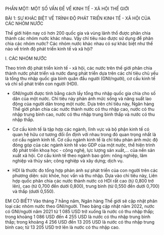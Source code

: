 PHẦN MỘT: MỘT SỐ VẤN ĐỀ VỀ KINH TẾ - XÃ HỘI THẾ GIỚI

BÀI 1: SỰ KHÁC BIỆT VỀ TRÌNH ĐỘ PHÁT TRIỂN KINH TẾ - XÃ HỘI CỦA CÁC NHÓM NƯỚC

Thế giới hiện nay có hơn 200 quốc gia và vùng lãnh thổ được phân chia thành các nhóm nước khác nhau. Vậy chỉ tiêu nào được sử dụng để phân chia các nhóm nước? Các nhóm nước khác nhau có sự khác biệt như thế nào về trình độ phát triển kinh tế và xã hội?

I. CÁC NHÓM NƯỚC

Theo trình độ phát triển kinh tế - xã hội, các nước trên thế giới phân chia thành nước phát triển và nước đang phát triển dựa trên các chỉ tiêu chủ yếu là tổng thu nhập quốc gia bình quân đầu người (GNI/người), cơ cấu kinh tế và chỉ số phát triển con người (HDI).

- GNI/người được tính bằng cách lấy tổng thu nhập quốc gia chia cho số dân của một nước. Chỉ tiêu này phản ánh mức sống và năng suất lao động của người dân trong một nước. Dựa trên chỉ tiêu này, Ngân hàng Thế giới phân chia các nước thành nước có thu nhập cao, nước có thu nhập trung bình cao, nước có thu nhập trung bình thấp và nước có thu nhập thấp.

- Cơ cấu kinh tế là tập hợp các ngành, lĩnh vực và bộ phận kinh tế có quan hệ hữu cơ tương đối ổn định với nhau trong đó quan trọng nhất là cơ cấu ngành kinh tế. Cơ cấu ngành kinh tế là chỉ tiêu phản ánh mức độ đóng góp của các ngành kinh tế vào GDP của một nước, thể hiện trình độ phát triển khoa học - công nghệ, lực lượng sản xuất,... của nền sản xuất xã hội. Cơ cấu kinh tế theo ngành bao gồm: nông nghiệp, lâm nghiệp và thủy sản; công nghiệp và xây dựng; dịch vụ.

- HDI là thước đo tổng hợp phản ánh sự phát triển của con người trên các phương diện: sức khỏe, học vấn và thu nhập. Dựa vào chỉ tiêu này, Liên hợp quốc phân chia các nước thành nước có HDI rất cao (từ 0,800 trở lên), cao (từ 0,700 đến dưới 0,800), trung bình (từ 0,550 đến dưới 0,700) và thấp (dưới 0,550).

EM CÓ BIẾT?
Vào tháng 7 hằng năm, Ngân hàng Thế giới sẽ cập nhật phân loại các nhóm nước theo GNI/người. Theo bảng cập nhật năm 2022, nước có GNI/người năm 2021 từ 1 085 USD trở xuống là nước có thu nhập thấp; trong khoảng 1 086 USD đến 4 255 USD là nước có thu nhập trung bình thấp; trong khoảng 4 256 USD đến 13 205 USD là nước có thu nhập trung bình cao; từ 13 205 USD trở lên là nước có thu nhập cao.